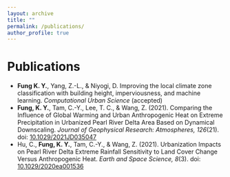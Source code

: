 ```yaml
---
layout: archive
title: ""
permalink: /publications/
author_profile: true
---
```

# Publications

  * **Fung K. Y.**, Yang, Z.-L., & Niyogi, D. Improving the local climate zone classification with building height, imperviousness, and machine learning. *Computational Urban Science* (accepted)
  * **Fung, K. Y.**, Tam, C.-Y., Lee, T. C., & Wang, Z. (2021). Comparing the Influence of Global Warming and Urban Anthropogenic Heat on Extreme Precipitation in Urbanized Pearl River Delta Area Based on Dynamical Downscaling. *Journal of Geophysical Research: Atmospheres, 126*(21). doi: [10.1029/2021JD035047](https://doi.org/10.1029/2021JD035047 "Comparing the Influence of Global Warming and Urban Anthropogenic Heat on Extreme Precipitation in Urbanized Pearl River Delta Area Based on Dynamical Downscaling")
  * Hu, C., **Fung, K. Y.**, Tam, C.-Y., & Wang, Z. (2021). Urbanization Impacts on Pearl River Delta Extreme Rainfall Sensitivity to Land Cover Change Versus Anthropogenic Heat. *Earth and Space Science, 8*(3). doi: [10.1029/2020ea001536](https://doi.org/10.1029/2020EA001536 "Urbanization Impacts on Pearl River Delta Extreme Rainfall Sensitivity to Land Cover Change Versus Anthropogenic Heat")

